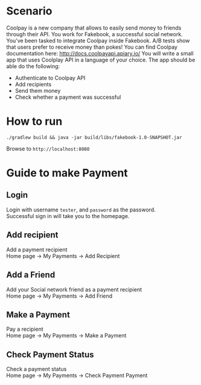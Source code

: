Scenario
========
Coolpay is a new company that allows to easily send money to friends through their API.
You work for Fakebook, a successful social network. You’ve been tasked to integrate Coolpay inside Fakebook. A/B tests show that users prefer to receive money than pokes!
You can find Coolpay documentation here: http://docs.coolpayapi.apiary.io/
You will write a small app that uses Coolplay API in a language of your choice. The app should be able do the following:

- Authenticate to Coolpay API
- Add recipients
- Send them money
- Check whether a payment was successful

How to run
==========
```shell
./gradlew build && java -jar build/libs/fakebook-1.0-SNAPSHOT.jar
```


Browse to `http://localhost:8080`


Guide to make Payment
=====================
Login 
-----
Login with username `tester`,  and `password` as the password.  
Successful sign in will take you to the homepage.

Add recipient
-------------
Add a payment recipient  
Home page -> My Payments -> Add Recipient
 
 Add a Friend
 -------------
 Add your Social network friend as a payment recipient  
 Home page -> My Payments -> Add Friend

Make a Payment
--------------
Pay a recipient  
Home page -> My Payments -> Make a Payment

Check Payment Status
--------------------
Check a payment status  
Home page -> My Payments -> Check Payment Payment




 
